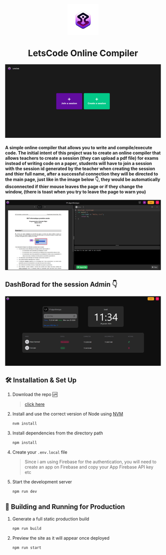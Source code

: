 <div align="center">
  <img alt="Logo" src="public/Icon.png" width="100" />
</div>
<h1 align="center">
  LetsCode Online Compiler
</h1>

![demo](public/page.png)

#### A simple online compiler that allows you to write and compile/execute code. The initial intent of this project was to create an online compiler that allows teachers to create a session (they can upload a pdf file) for exams instead of writing code on a paper, students will have to join a session with the session id generated by the teacher when creating the session and thier full name, after a successful connection they will be directed to the main page, just like in the image below :point_down:, they would be automatically disconnected if thier mouse leaves the page or if they change the window, (there is toast when you try to leave the page to warn you)

![demo](public/CompilerPage.png)

## DashBorad for the session Admin :point_down:

![demo](public/DashBoard.png)

## 🛠 Installation & Set Up

1. Download the repo :up:

   > [click here](https://github.com/AbassHammed/FrontendOnlineCompiler)

2. Install and use the correct version of Node using [NVM](https://github.com/nvm-sh/nvm)

   ```sh
   nvm install
   ```

3. Install dependencies from the directory path

   ```sh
   npm install
   ```

4. Create your `.env.local` file

   > Since i am using Firebase for the authentication, you will need to create an app on Firebase and copy your App Firebase API key etc

5. Start the development server

   ```sh
   npm run dev
   ```

## 🚀 Building and Running for Production

1. Generate a full static production build

   ```sh
   npm run build
   ```

1. Preview the site as it will appear once deployed

   ```sh
   npm run start
   ```
